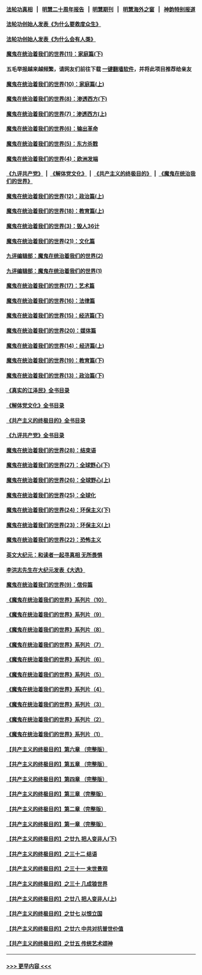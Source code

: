#### [法轮功真相](https://github.com/gfw-breaker/truth/blob/master/README.md?t=0) &nbsp;&nbsp;|&nbsp;&nbsp; [明慧二十周年报告](https://github.com/gfw-breaker/mh-reports/blob/master/README.md?t=0) &nbsp;&nbsp;|&nbsp;&nbsp;[明慧期刊](https://github.com/gfw-breaker/mh-qikan) &nbsp;&nbsp;|&nbsp;&nbsp; [明慧海外之窗](https://github.com/gfw-breaker/mh-news/blob/master/README.md?t=0) &nbsp;&nbsp;|&nbsp;&nbsp; [神韵特别报道](https://github.com/gfw-breaker/mh-news/blob/master/shenyun.md?t=0)
#### [法轮功创始人发表《为什么要救度众生》](../pages/nsc422/n13975246.md?t=06230643) 
#### [法轮功创始人发表《为什么会有人类》](../pages/nsc422/n13912117.md?t=06230643) 
#### [魔鬼在统治着我们的世界(11)：家庭篇(下)](../pages/nsc422/n10440961.md?t=06230643) 
#### 五毛举报越来越频繁，请网友们前往下载 [一键翻墙软件](https://github.com/gfw-breaker/ssr-accounts)，并将此项目推荐给亲友
#### [魔鬼在统治着我们的世界(10)：家庭篇(上)](../pages/nsc422/n10435448.md?t=06230643) 
#### [魔鬼在统治着我们的世界(8)：渗透西方(下)](../pages/nsc422/n10429603.md?t=06230643) 
#### [魔鬼在统治着我们的世界(7)：渗透西方(上)](../pages/nsc422/n10426013.md?t=06230643) 
#### [魔鬼在统治着我们的世界(6)：输出革命](../pages/nsc422/n10421536.md?t=06230643) 
#### [魔鬼在统治着我们的世界(5)：东方杀戮](../pages/nsc422/n10417707.md?t=06230643) 
#### [魔鬼在统治着我们的世界(4)：欧洲发端](../pages/nsc422/n10414890.md?t=06230643) 
#### [《九评共产党》](https://github.com/begood0513/9ping.md/blob/master/README.md) &nbsp;|&nbsp; [《解体党文化》](../../../../jtdwh.md/blob/master/README.md)  &nbsp;|&nbsp; [《共产主义的终极目的》](../../../../gczydzjmd.md/blob/master/README.md) &nbsp;|&nbsp; [《魔鬼在统治我们的世界》](../../../../mgztzwmdsj.md/blob/master/README.md) 
#### [魔鬼在统治着我们的世界(12)：政治篇(上)](../pages/nsc422/n10444576.md?t=06230643) 
#### [魔鬼在统治着我们的世界(18)：教育篇(上)](../pages/nsc422/n10526970.md?t=06230643) 
#### [魔鬼在统治着我们的世界(3)：毁人36计](../pages/nsc422/n10411583.md?t=06230643) 
#### [魔鬼在统治着我们的世界(21)：文化篇](../pages/nsc422/n10597706.md?t=06230643) 
#### [九评编辑部：魔鬼在统治着我们的世界(2)](../pages/nsc422/n10410036.md?t=06230643) 
#### [九评编辑部：魔鬼在统治着我们的世界(1)](../pages/nsc422/n10406825.md?t=06230643) 
#### [魔鬼在统治着我们的世界(17)：艺术篇](../pages/nsc422/n10499093.md?t=06230643) 
#### [魔鬼在统治着我们的世界(16)：法律篇](../pages/nsc422/n10485969.md?t=06230643) 
#### [魔鬼在统治着我们的世界(15)：经济篇(下)](../pages/nsc422/n10469975.md?t=06230643) 
#### [魔鬼在统治着我们的世界(20)：媒体篇](../pages/nsc422/n10586579.md?t=06230643) 
#### [魔鬼在统治着我们的世界(14)：经济篇(上)](../pages/nsc422/n10457370.md?t=06230643) 
#### [魔鬼在统治着我们的世界(19)：教育篇(下)](../pages/nsc422/n10564808.md?t=06230643) 
#### [魔鬼在统治着我们的世界(13)：政治篇(下)](../pages/nsc422/n10448270.md?t=06230643) 
#### [《真实的江泽民》全书目录](../pages/nsc422/n13721399.md?t=06230643) 
#### [《解体党文化》全书目录](../pages/nsc422/n13721157.md?t=06230643) 
#### [《共产主义的终极目的》全书目录](../pages/nsc422/n13721048.md?t=06230643) 
#### [《九评共产党》全书目录](../pages/nsc422/n13708085.md?t=06230643) 
#### [魔鬼在统治着我们的世界(28)：结束语](../pages/nsc422/n10936246.md?t=06230643) 
#### [魔鬼在统治着我们的世界(27)：全球野心(下)](../pages/nsc422/n10928319.md?t=06230643) 
#### [魔鬼在统治着我们的世界(26)：全球野心(上)](../pages/nsc422/n10900318.md?t=06230643) 
#### [魔鬼在统治着我们的世界(25)：全球化](../pages/nsc422/n10788205.md?t=06230643) 
#### [魔鬼在统治着我们的世界(24)：环保主义(下)](../pages/nsc422/n10695307.md?t=06230643) 
#### [魔鬼在统治着我们的世界(23)：环保主义(上)](../pages/nsc422/n10688613.md?t=06230643) 
#### [魔鬼在统治着我们的世界(22)：恐怖主义](../pages/nsc422/n10614727.md?t=06230643) 
#### [英文大纪元：和读者一起寻真相 无所畏惧](../pages/nsc422/n12542027.md?t=06230643) 
#### [李洪志先生在大纪元发表《大选》](../pages/nsc422/n12534746.md?t=06230643) 
#### [魔鬼在统治着我们的世界(9)：信仰篇](../pages/nsc422/n10432159.md?t=06230643) 
#### [《魔鬼在统治着我们的世界》系列片（10）](../pages/nsc422/n12292670.md?t=06230643) 
#### [《魔鬼在统治着我们的世界》系列片（9）](../pages/nsc422/n12290859.md?t=06230643) 
#### [《魔鬼在统治着我们的世界》系列片（8）](../pages/nsc422/n12287445.md?t=06230643) 
#### [《魔鬼在统治着我们的世界》系列片（7）](../pages/nsc422/n12283425.md?t=06230643) 
#### [《魔鬼在统治着我们的世界》系列片（6）](../pages/nsc422/n12282314.md?t=06230643) 
#### [《魔鬼在统治着我们的世界》系列片（5）](../pages/nsc422/n12281419.md?t=06230643) 
#### [《魔鬼在统治着我们的世界》系列片（4）](../pages/nsc422/n12274024.md?t=06230643) 
#### [《魔鬼在统治着我们的世界》系列片（3）](../pages/nsc422/n12271322.md?t=06230643) 
#### [《魔鬼在统治着我们的世界》系列片（2）](../pages/nsc422/n12269049.md?t=06230643) 
#### [《魔鬼在统治着我们的世界》系列片（1）](../pages/nsc422/n12267575.md?t=06230643) 
#### [【共产主义的终极目的】第六章 （完整版）](../pages/nsc422/n11428913.md?t=06230643) 
#### [【共产主义的终极目的】第五章 （完整版）](../pages/nsc422/n11428912.md?t=06230643) 
#### [【共产主义的终极目的】第四章 （完整版）](../pages/nsc422/n11428907.md?t=06230643) 
#### [【共产主义的终极目的】第三章（完整版）](../pages/nsc422/n11428848.md?t=06230643) 
#### [【共产主义的终极目的】第二章（完整版）](../pages/nsc422/n11428831.md?t=06230643) 
#### [【共产主义的终极目的】第一章（完整版）](../pages/nsc422/n11417651.md?t=06230643) 
#### [【共产主义的终极目的】之廿九 把人变非人(下)](../pages/nsc422/n11344140.md?t=06230643) 
#### [【共产主义的终极目的】之三十二 结语](../pages/nsc422/n11360535.md?t=06230643) 
#### [【共产主义的终极目的】之三十一 末世景观](../pages/nsc422/n11351129.md?t=06230643) 
#### [【共产主义的终极目的】之三十 几成狼世界](../pages/nsc422/n11348280.md?t=06230643) 
#### [【共产主义的终极目的】之廿八 把人变非人(上)](../pages/nsc422/n11340492.md?t=06230643) 
#### [【共产主义的终极目的】之廿七 以恨立国](../pages/nsc422/n11336944.md?t=06230643) 
#### [【共产主义的终极目的】之廿六 中共对抗普世价值](../pages/nsc422/n11324785.md?t=06230643) 
#### [【共产主义的终极目的】之廿五 传统艺术颂神](../pages/nsc422/n11296396.md?t=06230643) 

----
#### [ >>> 更早内容 <<< ](../indexes/nsc422-earlier.md)
